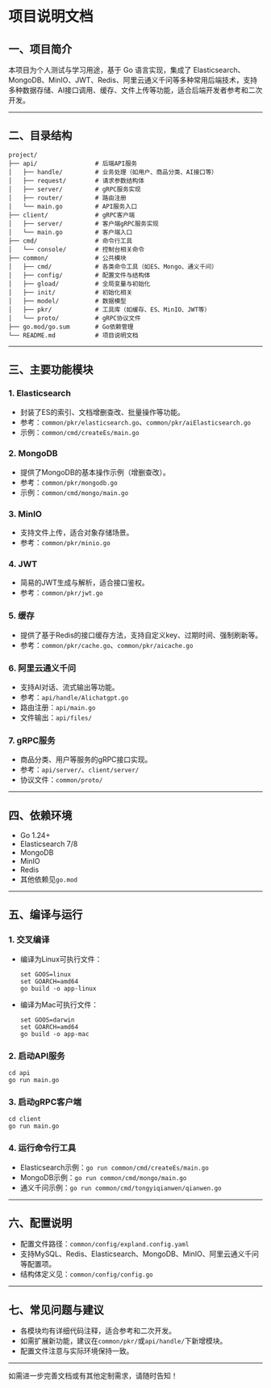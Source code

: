 # 项目说明文档

## 一、项目简介

本项目为个人测试与学习用途，基于 Go 语言实现，集成了 Elasticsearch、MongoDB、MinIO、JWT、Redis、阿里云通义千问等多种常用后端技术，支持多种数据存储、AI接口调用、缓存、文件上传等功能，适合后端开发者参考和二次开发。

---

## 二、目录结构

```
project/
├── api/                # 后端API服务
│   ├── handle/         # 业务处理（如用户、商品分类、AI接口等）
│   ├── request/        # 请求参数结构体
│   ├── server/         # gRPC服务实现
│   ├── router/         # 路由注册
│   └── main.go         # API服务入口
├── client/             # gRPC客户端
│   ├── server/         # 客户端gRPC服务实现
│   └── main.go         # 客户端入口
├── cmd/                # 命令行工具
│   └── console/        # 控制台相关命令
├── common/             # 公共模块
│   ├── cmd/            # 各类命令工具（如ES、Mongo、通义千问）
│   ├── config/         # 配置文件与结构体
│   ├── gload/          # 全局变量与初始化
│   ├── init/           # 初始化相关
│   ├── model/          # 数据模型
│   ├── pkr/            # 工具库（如缓存、ES、MinIO、JWT等）
│   └── proto/          # gRPC协议文件
├── go.mod/go.sum       # Go依赖管理
└── README.md           # 项目说明文档
```

---

## 三、主要功能模块

### 1. Elasticsearch
- 封装了ES的索引、文档增删查改、批量操作等功能。
- 参考：`common/pkr/elasticsearch.go`、`common/pkr/aiElasticsearch.go`
- 示例：`common/cmd/createEs/main.go`

### 2. MongoDB
- 提供了MongoDB的基本操作示例（增删查改）。
- 参考：`common/pkr/mongodb.go`
- 示例：`common/cmd/mongo/main.go`

### 3. MinIO
- 支持文件上传，适合对象存储场景。
- 参考：`common/pkr/minio.go`

### 4. JWT
- 简易的JWT生成与解析，适合接口鉴权。
- 参考：`common/pkr/jwt.go`

### 5. 缓存
- 提供了基于Redis的接口缓存方法，支持自定义key、过期时间、强制刷新等。
- 参考：`common/pkr/cache.go`、`common/pkr/aicache.go`

### 6. 阿里云通义千问
- 支持AI对话、流式输出等功能。
- 参考：`api/handle/Alichatgpt.go`
- 路由注册：`api/main.go`
- 文件输出：`api/files/`

### 7. gRPC服务
- 商品分类、用户等服务的gRPC接口实现。
- 参考：`api/server/`、`client/server/`
- 协议文件：`common/proto/`

---

## 四、依赖环境

- Go 1.24+
- Elasticsearch 7/8
- MongoDB
- MinIO
- Redis
- 其他依赖见`go.mod`

---

## 五、编译与运行

### 1. 交叉编译
- 编译为Linux可执行文件：
  ```shell
  set GOOS=linux
  set GOARCH=amd64
  go build -o app-linux
  ```
- 编译为Mac可执行文件：
  ```shell
  set GOOS=darwin
  set GOARCH=amd64
  go build -o app-mac
  ```

### 2. 启动API服务
```shell
cd api
go run main.go
```

### 3. 启动gRPC客户端
```shell
cd client
go run main.go
```

### 4. 运行命令行工具
- Elasticsearch示例：`go run common/cmd/createEs/main.go`
- MongoDB示例：`go run common/cmd/mongo/main.go`
- 通义千问示例：`go run common/cmd/tongyiqianwen/qianwen.go`

---

## 六、配置说明

- 配置文件路径：`common/config/expland.config.yaml`
- 支持MySQL、Redis、Elasticsearch、MongoDB、MinIO、阿里云通义千问等配置项。
- 结构体定义见：`common/config/config.go`

---

## 七、常见问题与建议

- 各模块均有详细代码注释，适合参考和二次开发。
- 如需扩展新功能，建议在`common/pkr/`或`api/handle/`下新增模块。
- 配置文件注意与实际环境保持一致。

---

如需进一步完善文档或有其他定制需求，请随时告知！